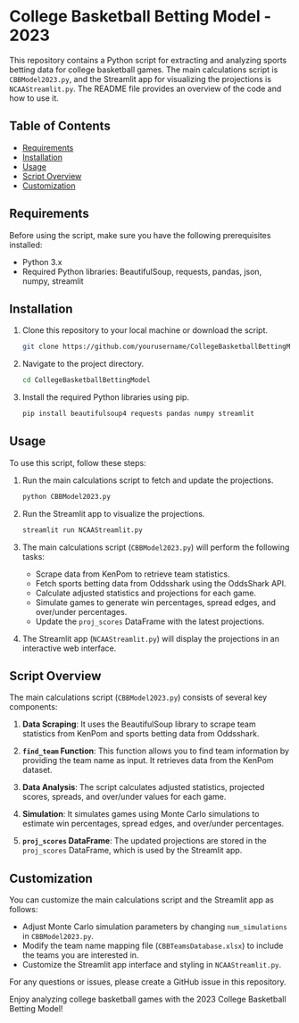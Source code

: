 # College Basketball Betting Model - 2023

This repository contains a Python script for extracting and analyzing sports betting data for college basketball games. The main calculations script is `CBBModel2023.py`, and the Streamlit app for visualizing the projections is `NCAAStreamlit.py`. The README file provides an overview of the code and how to use it.

## Table of Contents

- [Requirements](#requirements)
- [Installation](#installation)
- [Usage](#usage)
- [Script Overview](#script-overview)
- [Customization](#customization)

## Requirements

Before using the script, make sure you have the following prerequisites installed:

- Python 3.x
- Required Python libraries: BeautifulSoup, requests, pandas, json, numpy, streamlit

## Installation

1. Clone this repository to your local machine or download the script.

   ```bash
   git clone https://github.com/yourusername/CollegeBasketballBettingModel.git
   ```

2. Navigate to the project directory.

   ```bash
   cd CollegeBasketballBettingModel
   ```

3. Install the required Python libraries using pip.

   ```bash
   pip install beautifulsoup4 requests pandas numpy streamlit
   ```

## Usage

To use this script, follow these steps:

1. Run the main calculations script to fetch and update the projections.

   ```bash
   python CBBModel2023.py
   ```

2. Run the Streamlit app to visualize the projections.

   ```bash
   streamlit run NCAAStreamlit.py
   ```

3. The main calculations script (`CBBModel2023.py`) will perform the following tasks:
   - Scrape data from KenPom to retrieve team statistics.
   - Fetch sports betting data from Oddsshark using the OddsShark API.
   - Calculate adjusted statistics and projections for each game.
   - Simulate games to generate win percentages, spread edges, and over/under percentages.
   - Update the `proj_scores` DataFrame with the latest projections.

4. The Streamlit app (`NCAAStreamlit.py`) will display the projections in an interactive web interface.

## Script Overview

The main calculations script (`CBBModel2023.py`) consists of several key components:

1. **Data Scraping**: It uses the BeautifulSoup library to scrape team statistics from KenPom and sports betting data from Oddsshark.

2. **`find_team` Function**: This function allows you to find team information by providing the team name as input. It retrieves data from the KenPom dataset.

3. **Data Analysis**: The script calculates adjusted statistics, projected scores, spreads, and over/under values for each game.

4. **Simulation**: It simulates games using Monte Carlo simulations to estimate win percentages, spread edges, and over/under percentages.

5. **`proj_scores` DataFrame**: The updated projections are stored in the `proj_scores` DataFrame, which is used by the Streamlit app.

## Customization

You can customize the main calculations script and the Streamlit app as follows:

- Adjust Monte Carlo simulation parameters by changing `num_simulations` in `CBBModel2023.py`.
- Modify the team name mapping file (`CBBTeamsDatabase.xlsx`) to include the teams you are interested in.
- Customize the Streamlit app interface and styling in `NCAAStreamlit.py`.

For any questions or issues, please create a GitHub issue in this repository.

Enjoy analyzing college basketball games with the 2023 College Basketball Betting Model!